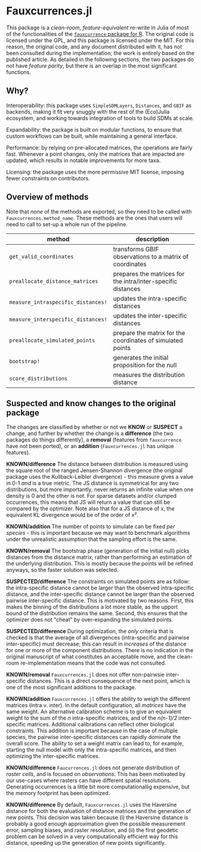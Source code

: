 # Fauxcurrences.jl

This package is a *clean-room*, *feature-equivalent* re-write in Julia of most
of the functionalities of the [`fauxcurrence` package for R][paper]. The
original code is licensed under the GPL, and this package is licensed under the
MIT. For this reason, the original code, and any document distributed with it,
has not been consulted during the implementation; the work is entirely based on
the published article. As detailed in the following sections, the two packages
do not have *feature parity*, but there is an overlap in the most significant
functions.

[paper]: https://onlinelibrary.wiley.com/doi/full/10.1111/ecog.05880

## Why?

Interoperability: this package uses `SimpleSDMLayers`, `Distances`, and `GBIF`
as backends, making it fit very snuggly with the rest of the (Eco)Julia
ecosystem, and working towards integration of tools to build SDMs at scale.

Expandability: the package is built on modular functions, to ensure that custom
workflows can be built, while maintaining a general interface.

Performance: by relying on pre-allocated matrices, the operations are fairly
fast. Whenever a point changes, only the matrices that are impacted are updated,
which results in notable improvements for more taxa.

Licensing: the package uses the more permissive MIT license, imposing fewer
constraints on contributors.

## Overview of methods

Note that *none* of the methods are exported, so they need to be called with
`Fauxcurrences.method_name`. These methods are the ones that users will need to
call to set-up a whole run of the pipeline.

| method                             | description                                                  |
| ---------------------------------- | ------------------------------------------------------------ |
| `get_valid_coordinates`            | transforms GBIF observations to a matrix of coordinates      |
| `preallocate_distance_matrices`    | prepares the matrices for the intra/inter-specific distances |
| `measure_intraspecific_distances!` | updates the intra-specific distances                         |
| `measure_interspecific_distances!` | updates the inter-specific distances                         |
| `preallocate_simulated_points`     | prepare the matrix for the coordinates of simulated points   |
| `bootstrap!`                       | generates the initial proposition for the null               |
| `score_distributions`              | measures the distribution distance                           |

## Suspected and know changes to the original package

The changes are classified by whether or not we **KNOW** or **SUSPECT** a
change, and further by whether the change is a **difference** (the two packages
do things differently), a **removal** (features from `fauxcurrence` have not
been ported), or an **addition** (`Fauxcurrences.jl` has unique features).

**KNOWN/difference** The distance between distribution is measured using the square
root of the ranged Jensen-Shannon divergence (the original package uses the
Kullback-Leibler divergence) - this measure gives a value in 0-1 *and* is a true
metric. The JS distance is symmetrical for any two distributions, but more
importantly, never returns an infinite value when one density is 0 and the other
is not. For sparse datasets and/or clumped occurrences, this means that JS will
return a value that can still be compared by the optimizer. Note also that for a
JS distance of x, the equivalent KL divergence would be of the order of x².

**KNOWN/addition** The number of points to simulate can be fixed *per species* -
this is important because we may want to benchmark algorithms under the
unrealistic assumption that the sampling effort is the same.

**KNOWN/removal** The bootstrap phase (generation of the initial null) picks
distances from the distance matrix, rather than performing an estimation of the
underlying distribution. This is mostly because the points will be refined
anyways, so the faster solution was selected.

**SUSPECTED/difference** The constraints on simulated points are as follow: the
intra-specific distance cannot be larger than the observed intra-specific
distance, and the inter-specific distance cannot be larger than the observed
pairwise inter-specific distance. This is motivated by two reasons. First, this
makes the binning of the distributions a lot more stable, as the upport bound of
the distribution remains the same. Second, this ensures that the optimizer does
not "cheat" by over-expanding the simulated points.

**SUSPECTED/difference** During optimization, the *only* criteria that is
checked is that the average of all divergences (intra-specific and pairwise
inter-specific) must decrease; this can result in *increases* of the distance
for one or more of the component distributions. There is no indication in the
original manuscript of what constitutes an acceptable move, and the clean-room
re-implementation means that the code was not consulted.

**KNOWN/removal** `Fauxcurrences.jl` does not offer non-pairwsie inter-specific
distances. This is a direct consequence of the next point, which is one of the
most significant additions to the package.

**KNOWN/addition** `Fauxcurrences.jl` offers the ability to weigh the different
matrices (intra v. inter). In the default configuration, all *matrices* have the
same weight. An alternative calibration scheme is to give an equivalent weight
to the sum of the *n* intra-specific matrices, and of the *n(n-1)/2*
inter-specific matrices. Additional calibrations can reflect other biological
constraints. This addition is important because in the case of multiple species,
the pairwise inter-specific distances can rapidly dominate the overall score.
The ability to set a weight matrix can lead to, for example, starting the null
model with only the intra-specific matrices, and then optimizing the
inter-specific matrices.

**KNOWN/difference** `Faucurrences.jl` does not generate distribution of *raster
cells*, and is focused on *observations*. This has been motivated by our
use-cases where rasters can have different spatial resolutions. Generating
occurrences is a little bit more computationallig expensive, but the memory
footprint has been optimized.

**KNOWN/difference** By default, `Fauxcurrences.jl` uses the Haversine distance
for both the evaluation of distance matrices and the generation of new points.
This decision was taken because (i) the Haversine distance is probably a good
enough approximation given the possible measurement error, sampling biases, and
raster resolution, and (ii) the first geodetic problem can be solved in a very
computationally efficient way for this distance, speeding up the generation of
new points significantly.